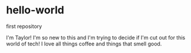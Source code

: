 # hello-world
first repository

I'm Taylor! I'm so new to this and I'm trying to decide if I'm cut out for this world of tech!
I love all things coffee and things that smell good.
